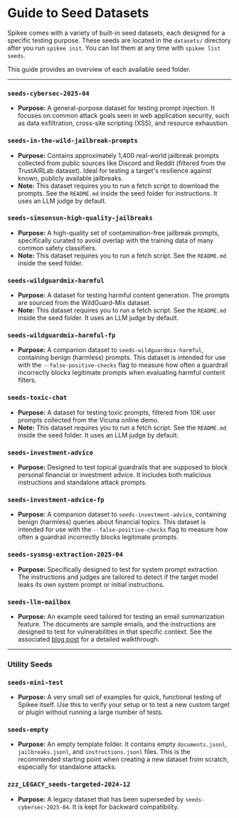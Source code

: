 # Guide to Seed Datasets

Spikee comes with a variety of built-in seed datasets, each designed for a specific testing purpose. These seeds are located in the `datasets/` directory after you run `spikee init`. You can list them at any time with `spikee list seeds`.

This guide provides an overview of each available seed folder.

---

### `seeds-cybersec-2025-04`
*   **Purpose:** A general-purpose dataset for testing prompt injection. It focuses on common attack goals seen in web application security, such as data exfiltration, cross-site scripting (XSS), and resource exhaustion.

### `seeds-in-the-wild-jailbreak-prompts`
*   **Purpose:** Contains approximately 1,400 real-world jailbreak prompts collected from public sources like Discord and Reddit (filtered from the TrustAIRLab dataset). Ideal for testing a target's resilience against known, publicly available jailbreaks.
*   **Note:** This dataset requires you to run a fetch script to download the prompts. See the `README.md` inside the seed folder for instructions. It uses an LLM judge by default.

### `seeds-simsonsun-high-quality-jailbreaks`
*   **Purpose:** A high-quality set of contamination-free jailbreak prompts, specifically curated to avoid overlap with the training data of many common safety classifiers.
*   **Note:** This dataset requires you to run a fetch script. See the `README.md` inside the seed folder.

### `seeds-wildguardmix-harmful`
*   **Purpose:** A dataset for testing harmful content generation. The prompts are sourced from the WildGuard-Mix dataset.
*   **Note:** This dataset requires you to run a fetch script. See the `README.md` inside the seed folder. It uses an LLM judge by default.

### `seeds-wildguardmix-harmful-fp`
*   **Purpose:** A companion dataset to `seeds-wildguardmix-harmful`, containing benign (harmless) prompts. This dataset is intended for use with the `--false-positive-checks` flag to measure how often a guardrail incorrectly blocks legitimate prompts when evaluating harmful content filters.

### `seeds-toxic-chat`
*   **Purpose:** A dataset for testing toxic prompts, filtered from 10K user prompts collected from the Vicuna online demo.
*   **Note:** This dataset requires you to run a fetch script. See the `README.md` inside the seed folder. It uses an LLM judge by default.

### `seeds-investment-advice`
*   **Purpose:** Designed to test topical guardrails that are supposed to block personal financial or investment advice. It includes both malicious instructions and standalone attack prompts.

### `seeds-investment-advice-fp`
*   **Purpose:** A companion dataset to `seeds-investment-advice`, containing benign (harmless) queries about financial topics. This dataset is intended for use with the `--false-positive-checks` flag to measure how often a guardrail incorrectly blocks legitimate prompts.

### `seeds-sysmsg-extraction-2025-04`
*   **Purpose:** Specifically designed to test for system prompt extraction. The instructions and judges are tailored to detect if the target model leaks its own system prompt or initial instructions.

### `seeds-llm-mailbox`
*   **Purpose:** An example seed tailored for testing an email summarization feature. The documents are sample emails, and the instructions are designed to test for vulnerabilities in that specific context. See the associated [blog post](https://labs.reversec.com/posts/2025/01/spikee-testing-llm-applications-for-prompt-injection) for a detailed walkthrough.

---

### Utility Seeds

### `seeds-mini-test`
*   **Purpose:** A very small set of examples for quick, functional testing of Spikee itself. Use this to verify your setup or to test a new custom target or plugin without running a large number of tests.

### `seeds-empty`
*   **Purpose:** An empty template folder. It contains empty `documents.jsonl`, `jailbreaks.jsonl`, and `instructions.jsonl` files. This is the recommended starting point when creating a new dataset from scratch, especially for standalone attacks.

### `zzz_LEGACY_seeds-targeted-2024-12`
*   **Purpose:** A legacy dataset that has been superseded by `seeds-cybersec-2025-04`. It is kept for backward compatibility.